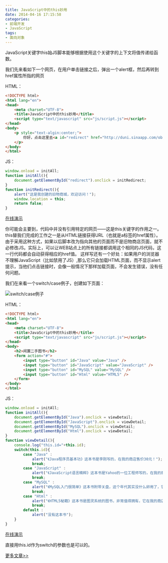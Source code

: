 ```yaml
---
title: JavaScript中的this妙用
date: 2014-04-16 17:15:58
categories:
- 前端开发
- JavaScript
tags:
- 面向对象
---
```


JavaScript关键字this始JS脚本能够根据使用这个关键字的上下文将值传递给函数。

我们先来看如下一个网页，在用户单击链接之后，弹出一个alert框，然后再转到href属性所指的网页
<!-- more -->
HTML：
```html
<!DOCTYPE html>
<html lang="en">
<head>
    <meta charset="UTF-8">
    <title>JavaScript中的this妙用</title>
    <script type="text/javascript" src="js/script.js"></script>
</head>
<body>
    <p style="text-algin:center;">
        你好，点击这里去<a id="redirect" href="http://duni.sinaapp.com/obook/">旧物商店</a>
    </p>
</body>
</html>
```

JS：

```js
window.onload = initAll;
function initAll(){
    document.getElementById("redirect").onclick = initRedirect;
}
function initRedirect(){
    alert("这是我创建的旧物商城，欢迎访问！");
    window.location = this;
    return false;
}
```
[在线演示][1]

你可能会主要到，代码中并没有引用特定的网页——这是this关键字的作用之一。this替我们完成的工作之一是从HTML链接获得URL（也就是a标签的href属性）。由于采用这种方式，如果以后脚本改为指向其他的页面而不是旧物商店页面，就不必修改JS。实际上，可以让WEB站点上的所有链接都调用这个相同的JS代码，这一行代码都会自动获得相应的href值。
这样写还有一个好处：如果用户的浏览器不理解JavaScript（比如禁用了JS）,那么它只会加载HTML页面，而不显示alert提示，当他们点击链接时，会像一般情况下那样加载页面，不会发生错误，没有任何问题。

我们在来看一个switch/case例子，创建如下页面：

![switch/case例子][2]

HTML：
```html
<!DOCTYPE html>
<html lang="en">
<head>
    <meta charset="UTF-8">
    <title>JavaScript中的this妙用</title>
    <script type="text/javascript" src="js/script.js"></script>
</head>
<body>
    <h2>闲置二手图书</h2>
    <form action="#">
        <input type="button" id="Java" value="Java" />
        <input type="button" id="JavaScript" value="JavaScript" />
        <input type="button" id="MySQL" value="MySQL" />
        <input type="button" id="Html" value="HTML5" />
    </form>
</body>
</html>
```
JS：

```js
window.onload = initAll;
function initAll(){
    document.getElementById("Java").onclick = viewDetail;
    document.getElementById("JavaScript").onclick = viewDetail;
    document.getElementById("MySQL").onclick = viewDetail;
    document.getElementById("Html").onclick = viewDetail;
}
function viewDetail(){
    console.log("this.id="+this.id);
    switch(this.id){
        case "Java" : 
            alert("《Java程序员基本功》这本书是李刚写的，在我的商店售价30元！");
            break;
        case "JavaScript" : 
            alert("《JavaScript语言精粹》这本书是Yahoo的一位工程师写的，在我的商店售价15元！");
            break;
        case "MySQL" : 
            alert("《MySQL入门很简单》这本书附带关盘，这个年代其实没什么卵用了，它在我的商店售价28元！");
            break;
        case "Html" : 
            alert("《HTML5秘籍》这本书是图灵系统的图书，非常值得拥有，它在我的商店售价25元，卖的非常好！");
            break;
        default : 
            alert("没有这本书");
    }
}
```
[在线演示][3]

直接用this.id作为switch的参数也是可以的。

[更多文章>>][4]


  [1]: http://sandbox.runjs.cn/show/mp2pnrda
  [2]: http://img.imooc.com/56a628240001481209180251.png
  [3]: http://sandbox.runjs.cn/show/wflrmken
  [4]: http://dunizb.com/
